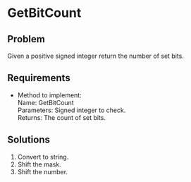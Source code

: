 ﻿# GetBitCount

## Problem
Given a positive signed integer return the number of set bits.

## Requirements

- Method to implement:  
Name: GetBitCount  
Parameters: Signed integer to check.  
Returns: The count of set bits.  

## Solutions
1. Convert to string.
2. Shift the mask.
3. Shift the number.
